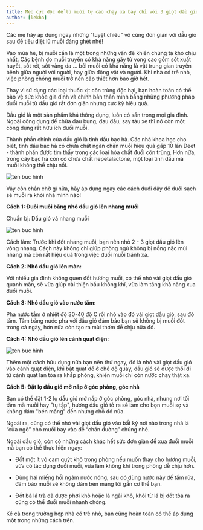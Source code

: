 ```yaml
---
title: Mẹo cực độc để lũ muỗi tự cao chạy xa bay chỉ với 3 giọt dầu gió
author: [lekha]
---
```


Các mẹ hãy áp dụng ngay những "tuyệt chiêu" vô cùng đơn giản với dầu gió sau để tiêu diệt lũ muỗi đáng ghét nhé!

Vào mùa hè, bị muỗi cắn là một trong những vấn đề khiến chúng ta khó chịu nhất. Các bệnh do muỗi truyền có khả năng gây tử vong cao gồm sốt xuất huyết, sốt rét, sốt vàng da … bởi muỗi có khả năng là vật trung gian truyền bệnh giữa người với người, hay giữa động vật và người. Khi nhà có trẻ nhỏ, việc phòng chống muỗi trở nên cấp thiết hơn bao giờ hết.

Thay vì sử dụng các loại thuốc xịt côn trùng độc hại, bạn hoàn toàn có thể bảo vệ sức khỏe gia đình và chính bản thân mình bằng những phương pháp đuổi muỗi từ dầu gió rất đơn giản nhưng cực kỳ hiệu quả.

Dầu gió là một sản phẩm khá thông dụng, luôn có sẵn trong mọi gia đình. Ngoài công dụng để chữa đau bụng, đau đầu, say tàu xe thì nó còn một công dụng rất hữu ích đuổi muỗi. 

Thành phần chính của dầu gió là tinh dầu bạc hà. Các nhà khoa học cho biết, tinh dầu bạc hà có chứa chất ngăn chặn muỗi hiệu quả gấp 10 lần Deet - thành phần được tìm thấy trong các loại hóa chất đuổi côn trùng. Hơn nữa, trong cây bạc hà còn có chứa chất nepetalactone, một loại tinh dầu mà muỗi không thể chịu nổi.

![ten buc hinh](https://eva-img.24hstatic.com/upload/2-2017/images/2017-04-28/muoi-tu-cao-chay-xa-bay-chi-voi-3-giot-dau-gio-ma-khong-can-duoi-d---u-b--a-1493390850-width500height261.jpg "ten buc hinh")

Vậy còn chần chờ gì nữa, hãy áp dụng ngay các cách dưới đây để đuổi sạch sẽ muỗi ra khỏi nhà mình nào!

**Cách 1: Đuổi muỗi bằng nhỏ dầu gió lên nhang muỗi**

Chuẩn bị: Dầu gió và nhang muỗi

![ten buc hinh](https://eva-img.24hstatic.com/upload/2-2017/images/2017-04-30/meo-62f2ce2f1f056f5a397ba81f726f9dce-20170320003017-1493513359-width500height498.jpg "ten buc hinh")

Cách làm: Trước khi đốt nhang muỗi, bạn nên nhỏ 2 - 3 giọt dầu gió lên vòng nhang. Cách này không chỉ giúp phòng ngủ không bị nồng nặc mùi nhang mà còn rất hiệu quả trong việc đuổi muỗi tránh xa.

**Cách 2: Nhỏ dầu gió lên màn:** 

Với nhiều gia đình không quen đốt hương muỗi, có thể nhỏ vài giọt dầu gió quanh màn, sẽ vừa giúp cải thiện bầu không khí, vừa làm tăng khả năng xua đuổi muỗi.

**Cách 3: Nhỏ dầu gió vào nước tắm:**

Pha nước tắm ở nhiệt độ 30-40 độ C rồi nhỏ vào đó vài giọt dầu gió, sau đó tắm. Tắm bằng nước pha với dầu gió đảm bảo bạn sẽ không bị muỗi đốt trong cả ngày, hơn nữa còn tạo ra mùi thơm dễ chịu nữa đó.

**Cách 4: Nhỏ dầu gió lên cánh quạt điện:**

![ten buc hinh](https://eva-img.24hstatic.com/upload/2-2017/images/2017-04-23/khong-can-duoi-muoi-tu-cao-chay-xa-bay-chi-voi-3-giot-dau-gio-mu---i-5-1492965760-width500height329.jpg "ten buc hinh")

Thêm một cách hữu dụng nữa bạn nên thử ngay, đó là nhỏ vài giọt dầu gió vào cánh quạt điện, khi bật quạt để ở chế độ quay, dầu gió sẽ được thổi đi từ cánh quạt lan tỏa ra khắp phòng, khiến muỗi chỉ còn nước chạy thật xa.

**Cách 5: Đặt lọ dầu gió mở nắp ở góc phòng, góc nhà**

Bạn có thể đặt 1-2 lọ dầu gió mở nắp ở góc phòng, góc nhà, nhưng nơi tối tăm mà muỗi hay "tụ tập", hương dầu gió tở ra sẽ làm cho bọn muỗi sợ và không dám "bén mảng" đến nhưng chỗ đó nữa.

Ngoài ra, cũng có thể nhỏ vài giọt dầu gió vào bất kỳ nơi nào trong nhà là “cửa ngõ” cho muỗi bay vào để “chắn đường” chúng nhé. 

Ngoài dầu gió, còn có những cách khác hết sức đơn giản để xua đuổi muỗi mà bạn có thể thực hiện ngay:

- Đốt một ít vỏ cam quýt khô trong phòng nếu muốn thay cho hương muỗi, vừa có tác dụng đuổi muỗi, vừa làm không khí trong phòng dễ chịu hơn.

- Dùng hai miếng hồi ngâm nước nóng, sau đó dùng nước này để tắm rửa, đảm bảo muỗi sẽ không dám bén mảng tới gần cơ thể bạn.

- Đốt bã lá trà đã được phơi khô hoặc lá ngải khô, khói từ lá bị đốt tỏa ra cũng có thể đuổi muỗi nhanh chóng.

Kể cả trong trường hợp nhà có trẻ nhỏ, bạn cũng hoàn toàn có thể áp dụng một trong những cách trên.